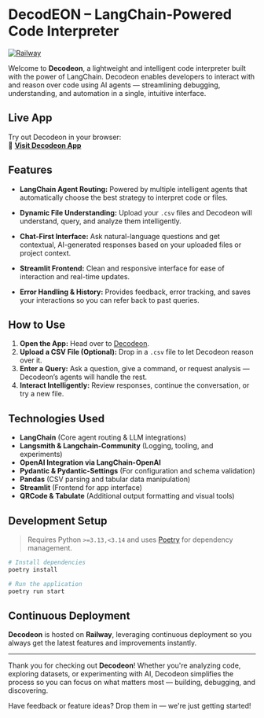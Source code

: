 # **DecodEON – LangChain-Powered Code Interpreter**

[![Railway](https://img.shields.io/badge/Hosted%20on-Railway-blue?logo=railway)](https://decodeon-production.up.railway.app/)

Welcome to **Decodeon**, a lightweight and intelligent code interpreter built with the power of LangChain. Decodeon enables developers to interact with and reason over code using AI agents — streamlining debugging, understanding, and automation in a single, intuitive interface.

## Live App

Try out Decodeon in your browser:  
🔗 [**Visit Decodeon App**](https://decodeon-production.up.railway.app/)

## Features

- **LangChain Agent Routing:** Powered by multiple intelligent agents that automatically choose the best strategy to interpret code or files.

- **Dynamic File Understanding:** Upload your `.csv` files and Decodeon will understand, query, and analyze them intelligently.

- **Chat-First Interface:** Ask natural-language questions and get contextual, AI-generated responses based on your uploaded files or project context.

- **Streamlit Frontend:** Clean and responsive interface for ease of interaction and real-time updates.

- **Error Handling & History:** Provides feedback, error tracking, and saves your interactions so you can refer back to past queries.

## How to Use

1. **Open the App:** Head over to [Decodeon](https://decodeon-production.up.railway.app/).
2. **Upload a CSV File (Optional):** Drop in a `.csv` file to let Decodeon reason over it.
3. **Enter a Query:** Ask a question, give a command, or request analysis — Decodeon’s agents will handle the rest.
4. **Interact Intelligently:** Review responses, continue the conversation, or try a new file.

## Technologies Used

- **LangChain** (Core agent routing & LLM integrations)
- **Langsmith & Langchain-Community** (Logging, tooling, and experiments)
- **OpenAI Integration via LangChain-OpenAI**
- **Pydantic & Pydantic-Settings** (For configuration and schema validation)
- **Pandas** (CSV parsing and tabular data manipulation)
- **Streamlit** (Frontend for app interface)
- **QRCode & Tabulate** (Additional output formatting and visual tools)

## Development Setup

> Requires Python `>=3.13,<3.14` and uses [Poetry](https://python-poetry.org/) for dependency management.

```bash
# Install dependencies
poetry install

# Run the application
poetry run start
```

## Continuous Deployment

**Decodeon** is hosted on **Railway**, leveraging continuous deployment so you always get the latest features and improvements instantly.

---

Thank you for checking out **Decodeon**! Whether you're analyzing code, exploring datasets, or experimenting with AI, Decodeon simplifies the process so you can focus on what matters most — building, debugging, and discovering.

Have feedback or feature ideas? Drop them in — we're just getting started!
